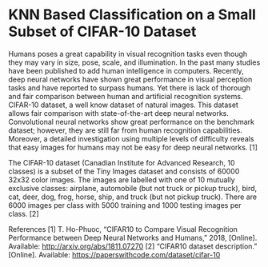 # KNN Based Classification on a Small Subset of CIFAR-10 Dataset
Humans poses a great capability in visual recognition tasks even though they may vary in size, pose, scale, and illumination. In the past many studies have been published to add human intelligence in computers. Recently, deep neural networks have shown great performance in visual perception tasks and have reported to surpass humans. Yet there is lack of thorough and fair comparison between human and artificial recognition systems.  CIFAR-10 dataset, a well know dataset of natural images. This dataset allows fair comparison with state-of-the-art deep neural networks. Convolutional neural networks show great performance on the benchmark dataset; however, they are still far from human recognition capabilities. Moreover, a detailed investigation using multiple levels of difficulty reveals that easy images for humans may not be easy for deep neural networks. [1]


The CIFAR-10 dataset (Canadian Institute for Advanced Research, 10 classes) is a subset of the Tiny Images dataset and consists of 60000 32x32 color images. The images are labelled with one of 10 mutually exclusive classes: airplane, automobile (but not truck or pickup truck), bird, cat, deer, dog, frog, horse, ship, and truck (but not pickup truck). There are 6000 images per class with 5000 training and 1000 testing images per class. [2]

References
[1]	T. Ho-Phuoc, “CIFAR10 to Compare Visual Recognition Performance between Deep Neural Networks and Humans,” 2018, [Online]. Available: http://arxiv.org/abs/1811.07270
[2]	“CIFAR10 dataset description.” [Online]. Available: https://paperswithcode.com/dataset/cifar-10

